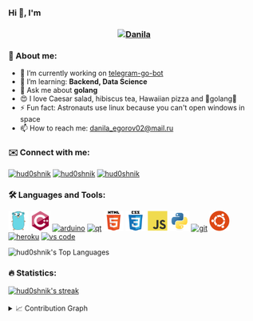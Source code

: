 ### Hi 👋, I'm 
<h3 align="center"> <a href="https://hud0shnik.github.io/">
<img alt="Danila" src="https://readme-typing-svg.herokuapp.com/?lines=Danila+Egorov;Beginner+Golang++back-end+developer&font=Fira%20Code&center=true&width=440&height=45&color=68C3D4&vCenter=true&size=21"></a>
</h3>
<h3>🔎 About me:</h3>

- 🔭 I’m currently working on [telegram-go-bot](https://github.com/hud0shnik/telegram_go_bot)
- 🌱 I’m learning: **Backend, Data Science**
- 💬 Ask me about **golang**
- 😍 I love Caesar salad, hibiscus tea, Hawaiian pizza and 💙golang💙
- ⚡ Fun fact: Astronauts use linux because you can't open windows in space
- 📫 How to reach me: danila_egorov02@mail.ru
<h3>✉️ Connect with me:</h3>
<p>
   <a href="https://t.me/hud0shnik" target="_blank"><img align="center" src="https://img.icons8.com/color/48/000000/telegram-app--v4.png" alt="hud0shnik" height="40" width="40"/></a>
   <a href="https://vk.com/hud0shnik" target="_blank"><img align="center" src="https://img.icons8.com/color/48/000000/vk-circled.png" alt="hud0shnik" height="40" width="40" /></a> 
   <a href="https://www.instagram.com/hud0shnik_/" target="_blank"><img align="center" src="https://img.icons8.com/fluency/48/000000/instagram-new.png" alt="hud0shnik" height="50" width="50"/></a> 
</p>
<h3>🛠 Languages and Tools:</h3>
<p> 
   <a href="https://golang.org" target="_blank"> 
   <img src="https://raw.githubusercontent.com/devicons/devicon/master/icons/go/go-original.svg" alt="go lang" width="40" height="40"/></a>
   <a href="https://www.w3schools.com/cpp/" target="_blank"> 
   <img src="https://raw.githubusercontent.com/devicons/devicon/master/icons/cplusplus/cplusplus-original.svg" alt="cplusplus" width="40" height="40"/></a>
   <a href="https://www.arduino.cc/" target="_blank" target="_blank"> 
   <img src="https://cdn.worldvectorlogo.com/logos/arduino-1.svg" alt="arduino" width="40" height="40"/></a>
   <a href="https://www.qt.io" target="_blank"> 
   <img src="https://img.icons8.com/ios-filled/50/26e07f/qt.png" alt="qt" width="40" height="40"/></a>
   <a href="https://www.w3.org/html/" target="_blank">
   <img src="https://raw.githubusercontent.com/devicons/devicon/master/icons/html5/html5-original-wordmark.svg" alt="html" width="40" height="40"/></a>
   <a href="https://www.w3schools.com/css/" target="_blank"> 
   <img src="https://raw.githubusercontent.com/devicons/devicon/master/icons/css3/css3-original-wordmark.svg" alt="css" width="40" height="40"/></a>
   <a href="https://www.javascript.com/" target="_blank"> 
   <img src="https://raw.githubusercontent.com/devicons/devicon/master/icons/javascript/javascript-original.svg" alt="javascript" width="40" height="40"/></a>
   <a href="https://www.python.org" target="_blank"> 
   <img src="https://raw.githubusercontent.com/devicons/devicon/master/icons/python/python-original.svg" alt="python" width="40" height="40"/></a>
   <a href="https://git-scm.com/" target="_blank"> 
   <img src="https://www.vectorlogo.zone/logos/git-scm/git-scm-icon.svg" alt="git" width="40" height="40"/></a>
   <a href="https://ubuntu.com/" target="_blank">
   <img src="https://raw.githubusercontent.com/github/explore/80688e429a7d4ef2fca1e82350fe8e3517d3494d/topics/ubuntu/ubuntu.png" alt="ubuntu" width="40" height="40"/></a>
   <a href="https://www.heroku.com/" target="_blank">
   <img src="https://img.icons8.com/color/48/000000/heroku.png" alt="heroku" width="40" height="40"/></a>
   <a href="https://code.visualstudio.com/" target="_blank">
   <img src="https://img.icons8.com/fluent/48/000000/visual-studio-code-2019.png" alt="vs code" width="40" height="40"/></a>
</p>
<img alt="hud0shnik's Top Languages" src="https://github-readme-stats.vercel.app/api/top-langs/?username=Hud0shnik&langs_count=8&layout=compact&theme=react&hide_border=true&bg_color=1F222E&title_color=568EA3&icon_color=F8D866&hide_border=true&hide=JavaScript,CSS,HTML,c%2B%2B" height="198px"/>
<h3>🔥 Statistics:</h3>
<!-- <a href="https://github.com/anuraghazra/github-readme-stats"><img alt=" Github Stats" src="https://denvercoder1-github-readme-stats.vercel.app/api/?username=hud0shnik&show_icons=true&count_private=true&theme=react&hide_border=true&bg_color=1F222E&title_color=F85D7F&icon_color=F8D866" height="192px"/></a> -->
<a href="https://github.com/DenverCoder1/github-readme-streak-stats">
<img title="🔥 Get streak stats for your profile at git.io/streak-stats" alt="hud0shnik's streak" src="http://github-readme-streak-stats.herokuapp.com?user=hud0shnik&theme=monokai&hide_border=true&date_format=j%20M%5B%20Y%5D&background=1F222E&stroke=FFFFFF&currStreakLabel=FFE8D1&sideLabels=FFE8D1&ring=68C3D4&fire=568EA3&currStreakNum=FFFFFF&sideNums=68C3D4"/></a>
<br/><br/>
<details>
   <summary> 📈 Contribution Graph </summary>
   <br/>
   <img src="https://denvercoder1-activity-graph.herokuapp.com/graph/?username=Hud0shnik&bg_color=1F222E&color=68C3D4&line=568EA3&point=FFE8D1&hide_border=true" width="100%">
</details>

